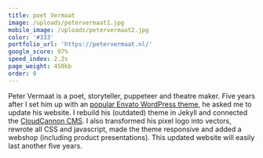 ```yaml
---
title: poet Vermaat
image: /uploads/petervermaat1.jpg
mobile_image: /uploads/petervermaat2.jpg
color: '#333'
portfolio_url: 'https://petervermaat.nl/'
google_score: 97%
speed_index: 2.2s
page_weight: 450kb
order: 0
---
```


Peter Vermaat is a poet, storyteller, puppeteer and theatre maker. Five years after I set him up with an [popular Envato WordPress theme](/uploads/rockwell.jpg), he asked me to update his website. I rebuild his (outdated) theme in Jekyll and connected the [CloudCannon CMS](https://cloudcannon.com/). I also transformed his pixel logo into vectors, rewrote all CSS and javascript, made the theme responsive and added a webshop (including product presentations). This updated website will easily last another five years.